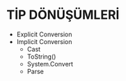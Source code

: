 # TİP DÖNÜŞÜMLERİ

* Explicit Conversion
* Implicit Conversion
    * Cast
    * ToString()
    * System.Convert
    * Parse